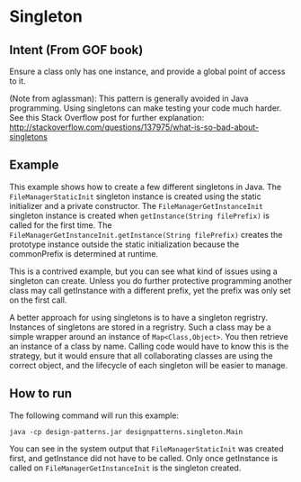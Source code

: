 # Singleton

## Intent (From GOF book)

Ensure a class only has one instance, and provide a global point of access to it. 

(Note from aglassman): This pattern is generally avoided in Java programming. Using singletons can make testing your code much harder.  See this Stack Overflow post for further explanation: http://stackoverflow.com/questions/137975/what-is-so-bad-about-singletons 

## Example

This example shows how to create a few different singletons in Java.  The `FileManagerStaticInit` singleton instance is created using the static initializer and a private constructor.  The `FileManagerGetInstanceInit` singleton instance is created when `getInstance(String filePrefix)` is called for the first time.  The `FileManagerGetInstanceInit.getInstance(String filePrefix)` creates the prototype instance outside the static initialization because the commonPrefix is determined at runtime.  

This is a contrived example, but you can see what kind of issues using a singleton can create.  Unless you do further protective programming another class may call getInstance with a different prefix, yet the prefix was only set on the first call.

A better approach for using singletons is to have a singleton regristry. Instances of singletons are stored in a regristry.  Such a class may be a simple wrapper around an instance of `Map<Class,Object>`. You then retrieve an instance of a class by name.  Calling code would have to know this is the strategy, but it would ensure that all collaborating classes are using the correct object, and the lifecycle of each singleton will be easier to manage.

## How to run
The following command will run this example:

	java -cp design-patterns.jar designpatterns.singleton.Main
	
You can see in the system output that `FileManagerStaticInit` was created first, and getInstance did not have to be called.  Only once getInstance is called on `FileManagerGetInstanceInit` is the singleton created.  
	


